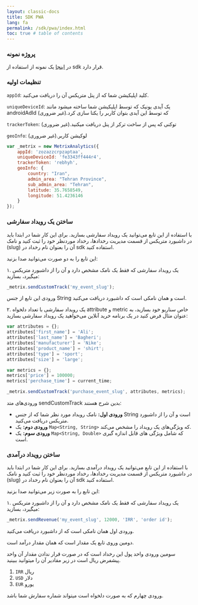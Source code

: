 ```yaml
---
layout: classic-docs
title: SDK PWA
lang: fa
permalink: /sdk/pwa/index.html
toc: true # table of contents
---
```



### پروژه نمونه
در [اینجا](https://github.com/metrixorg/MetrixSDK-Web/blob/master/index.js) یک نمونه از استفاده از sdk قرار دارد.

### تنظیمات اولیه

`appId`: کلید اپلیکیشن شما که از پنل متریکس آن را دریافت می‌کنید.

`uniqueDeviceId`: یک آیدی یونیک که توسط اپلیکیشن شما ساخته میشود مانند androidAdId که توسط این آیدی بتوان کاربر را یکتا سازی کرد.(غیر ضروری)

`trackerToken`: توکنی که پس از ساخت ترکر از پنل دریافت میکنید.(غیر ضروری)

`geoInfo`: لوکیشن کاربر.(غیر ضروری)

```javascript
var _metrix = new MetrixAnalytics({
	appId: 'zozazzcrpzaptaa',
	uniqueDeviceId: 'fe3343ff444r4',
	trackerToken: 'rebhyh',
	geoInfo: {
		country: "Iran",
		admin_area: "Tehran Province",
		sub_admin_area: "Tehran",
		latitude: 35.7658549,
		longitude: 51.4236146
	}
});
```
 
### ساختن یک رویداد سفارشی

با استفاده از این تابع می‌توانید یک رویداد سفارشی بسازید. برای این کار شما در ابتدا باید در داشبورد متریکس از قسمت مدیریت رخدادها، رخداد موردنظر خود را ثبت کنید و نامک (slug) آن را بعنوان نام رخداد در sdk استفاده کنید.

این تابع را به دو صورت می‌توانید صدا بزنید:

۱. یک رویداد سفارشی که فقط یک نامک مشخص دارد و آن را از داشبورد متریکس میگیرد، بسازید:

```javascript
_metrix.sendCustomTrack('my_event_slug');
```

ورودی این تابع از جنس String است و همان نامکی است که داشبورد دریافت می‌کنید.

۲. یک رویداد سفارشی با تعداد دلخواه attribute و metric خاص سناریو خود بسازید، به عنوان مثال فرض کنید در یک برنامه خرید آنلاین می‌خواهید یک رویداد سفارشی بسازید:

```javascript
var attributes = {};
attributes['first_name'] = 'Ali';
attributes['last_name'] = 'Bagheri';
attributes['manufacturer'] = 'Nike';
attributes['product_name'] = 'shirt';
attributes['type'] = 'sport';
attributes['size'] = 'large';

var metrics = {};
metrics['price'] = 100000;
metrics['perchase_time'] = current_time;

_metrix.sendCustomTrack('purchase_event_slug', attributes, metrics);
```

ورودی‌های متد sendCustomTrack بدین شرح هستند:

- **ورودی اول:** نامک رویداد مورد نظر شما که از جنس String است و آن را از داشبورد متریکس دریافت می‌کنید.
- **ورودی دوم:** یک `Map<String, String>` که ویژگی‌های یک رویداد را مشخص می‌کند.
- **ورودی سوم:** یک `Map<String, Double>` که شامل ویژگی های قابل اندازه گیری است.

### ساختن رویداد درآمدی

با استفاده از این تابع می‌توانید یک رویداد درآمدی بسازید. برای این کار شما در ابتدا باید در داشبورد متریکس از قسمت مدیریت رخدادها، رخداد موردنظر خود را ثبت کنید و نامک (slug) آن را بعنوان نام رخداد در sdk استفاده کنید.

این تابع را به صورت زیر می‌توانید صدا بزنید:

۱. یک رویداد سفارشی که فقط یک نامک مشخص دارد و آن را از داشبورد متریکس میگیرد، بسازید:

```javascript
_metrix.sendRevenue('my_event_slug', 12000, 'IRR', 'order id');
```

ورودی اول همان نامکی است که از داشبورد دریافت می‌کنید.

دومین وروی تابع یک مقدار است که همان مقدار درآمد است.

سومین ورودی واحد پول این رخداد است که در صورت قرار ندادن مقدار آن واحد پیشفرض ریال است در زیر مقادیر آن را میتوانید ببینید.

1. `IRR` ریال
2. `USD` دلار
3. `EUR` یورو

ورودی چهارم که به صورت دلخواه است میتواند شماره سفارش شما باشد.
